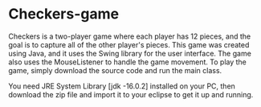 # Checkers-game
Checkers is a two-player game where each player has 12 pieces, and the goal is to capture all of the other player's pieces. This game was created using Java, and it uses the Swing library for the user interface. The game also uses the MouseListener to handle the game movement. To play the game, simply download the source code and run the main class.

You need JRE System Library [jdk -16.0.2] installed on your PC, then download the zip file and import it to your eclipse to get it up and running.
